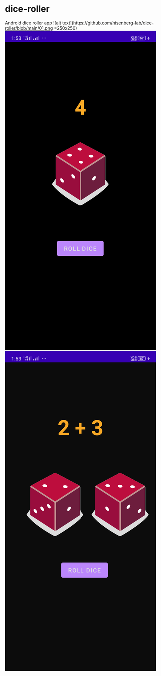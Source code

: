 # dice-roller
Android dice roller app
![alt text](https://github.com/hisenberg-lab/dice-roller/blob/main/01.png =250x250)    ![alt text](https://github.com/hisenberg-lab/dice-roller/blob/main/02.png)    ![alt text](https://github.com/hisenberg-lab/dice-roller/blob/main/03.png)


